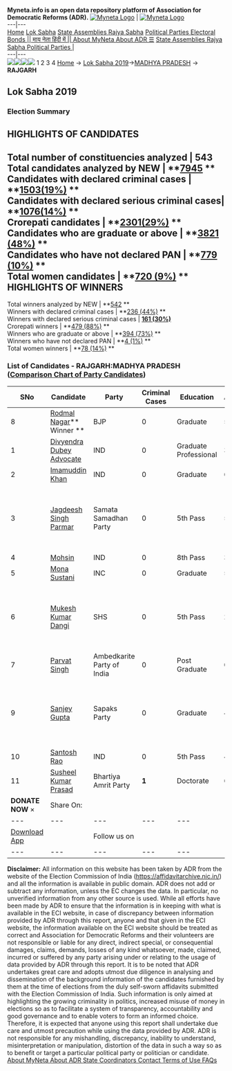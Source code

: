 **Myneta.info is an open data repository platform of Association for Democratic Reforms (ADR).**
[![Myneta Logo](https://www.myneta.info/lib/img/myneta-logo.png)](https://www.myneta.info/) | [![Myneta Logo](https://www.myneta.info/lib/img/adr-logo.png)](https://adrindia.org)  
---|---  
[Home](https://www.myneta.info/) [Lok Sabha](https://www.myneta.info/#ls "Lok Sabha") [ State Assemblies ](https://www.myneta.info/#sa "State Assemblies") [Rajya Sabha](https://www.myneta.info/#rs "Rajya Sabha") [Political Parties ](https://www.myneta.info/party "Political Parties") [ Electoral Bonds ](https://www.myneta.info/electoral_bonds "Electoral Bonds") [ || माय नेता हिंदी में || ](https://translate.google.co.in/translate?prev=hp&hl=en&js=y&u=www.myneta.info&sl=en&tl=hi&history_state0=) [ About MyNeta ](https://adrindia.org/content/about-myneta) [ About ADR ](https://adrindia.org/about-adr/who-we-are) [☰](javascript:void\(0\))
[ State Assemblies ](https://www.myneta.info/#sa "State Assemblies") [ Rajya Sabha ](https://www.myneta.info/#rs "Rajya Sabha") [ Political Parties ](https://www.myneta.info/party "Political Parties")
|   
---|---  
![](https://www.myneta.info/lib/img/banner/banner-1.png)![](https://www.myneta.info/lib/img/banner/banner-2.png)![](https://www.myneta.info/lib/img/banner/banner-3.png)![](https://www.myneta.info/lib/img/banner/banner-4.png)
1  2  3  4 
[Home](https://www.myneta.info/) → [Lok Sabha 2019](https://www.myneta.info/LokSabha2019/)→[MADHYA PRADESH](https://www.myneta.info/LokSabha2019/index.php?action=show_constituencies&state_id=45) → **RAJGARH**
### 
## Lok Sabha 2019
###  Election Summary 
HIGHLIGHTS OF CANDIDATES  
---  
Total number of constituencies analyzed |  543   
Total candidates analyzed by NEW | **[7945](https://www.myneta.info/LokSabha2019/index.php?action=summary&subAction=candidates_analyzed&sort=candidate#summary) **  
Candidates with declared criminal cases | **[1503(19%)](https://www.myneta.info/LokSabha2019/index.php?action=summary&subAction=crime&sort=candidate#summary) **  
Candidates with declared serious criminal cases| **[1076(14%)](https://www.myneta.info/LokSabha2019/index.php?action=summary&subAction=serious_crime&sort=candidate#summary) **  
Crorepati candidates | **[2301(29%)](https://www.myneta.info/LokSabha2019/index.php?action=summary&subAction=crorepati&sort=candidate#summary) **  
Candidates who are graduate or above | **[3821 (48%)](https://www.myneta.info/LokSabha2019/index.php?action=summary&subAction=education&sort=candidate#summary) **  
Candidates who have not declared PAN | **[779 (10%)](https://www.myneta.info/LokSabha2019/index.php?action=summary&subAction=without_pan&sort=candidate#summary) **  
Total women candidates | **[720 (9%)](https://www.myneta.info/LokSabha2019/index.php?action=summary&subAction=women_candidate&sort=candidate#summary) **  
HIGHLIGHTS OF WINNERS  
---  
Total winners analyzed by NEW | **[542](https://www.myneta.info/LokSabha2019/index.php?action=summary&subAction=winner_analyzed&sort=candidate#summary) **  
Winners with declared criminal cases | **[236 (44%)](https://www.myneta.info/LokSabha2019/index.php?action=summary&subAction=winner_crime&sort=candidate#summary) **  
Winners with declared serious criminal cases | **[161 (30%)](https://www.myneta.info/LokSabha2019/index.php?action=summary&subAction=winner_serious_crime&sort=candidate#summary)**  
Crorepati winners | **[479 (88%)](https://www.myneta.info/LokSabha2019/index.php?action=summary&subAction=winner_crorepati&sort=candidate#summary) **  
Winners who are graduate or above | **[394 (73%)](https://www.myneta.info/LokSabha2019/index.php?action=summary&subAction=winner_education&sort=candidate#summary) **  
Winners who have not declared PAN | **[4 (1%)](https://www.myneta.info/LokSabha2019/index.php?action=summary&subAction=winner_without_pan&sort=candidate#summary) **  
Total women winners | **[78 (14%)](https://www.myneta.info/LokSabha2019/index.php?action=summary&subAction=winner_women&sort=candidate#summary) **  
### List of Candidates - RAJGARH:MADHYA PRADESH ([Comparison Chart of Party Candidates](https://www.myneta.info/LokSabha2019/comparisonchart.php?constituency_id=674))
SNo | Candidate| Party| Criminal Cases| Education| Age| Total Assets| Liabilities  
---|---|---|---|---|---|---|---  
8  | [Rodmal Nagar](https://www.myneta.info/LokSabha2019/candidate.php?candidate_id=12253)** Winner ** | BJP | 0 | Graduate| 58 | Rs 4,01,98,295 ~ 4 Crore+ | Rs 39,21,362 ~ 39 Lacs+  
1  | [Divyendra Dubey Advocate](https://www.myneta.info/LokSabha2019/candidate.php?candidate_id=12255) | IND | 0 | Graduate Professional| 34 | Rs 15,20,026 ~ 15 Lacs+ | Rs 0 ~   
2  | [Imamuddin Khan](https://www.myneta.info/LokSabha2019/candidate.php?candidate_id=12629) | IND | 0 | Graduate| 64 | Rs 13,12,130 ~ 13 Lacs+ | Rs 0 ~   
3  | [Jagdeesh Singh Parmar](https://www.myneta.info/LokSabha2019/candidate.php?candidate_id=12623) | Samata Samadhan Party | 0 | 5th Pass| 58 | ![](https://myneta.info/image_v2.php?myneta_folder=LokSabha2019&candidate_id=12623&col=ta) | ![](https://myneta.info/image_v2.php?myneta_folder=LokSabha2019&candidate_id=12623&col=lia)  
4  | [Mohsin](https://www.myneta.info/LokSabha2019/candidate.php?candidate_id=12626) | IND | 0 | 8th Pass| 30 | Rs 2,05,000 ~ 2 Lacs+ | Rs 0 ~   
5  | [Mona Sustani](https://www.myneta.info/LokSabha2019/candidate.php?candidate_id=12628) | INC | 0 | Graduate| 50 | Rs 2,31,74,475 ~ 2 Crore+ | Rs 53,53,782 ~ 53 Lacs+  
6  | [Mukesh Kumar Dangi](https://www.myneta.info/LokSabha2019/candidate.php?candidate_id=12252) | SHS | 0 | 5th Pass| 29 | ![](https://myneta.info/image_v2.php?myneta_folder=LokSabha2019&candidate_id=12252&col=ta) | ![](https://myneta.info/image_v2.php?myneta_folder=LokSabha2019&candidate_id=12252&col=lia)  
7  | [Parvat Singh](https://www.myneta.info/LokSabha2019/candidate.php?candidate_id=12632) | Ambedkarite Party of India | 0 | Post Graduate| 0 | Rs 56,000 ~ 56 Thou+ | Rs 0 ~   
9  | [Sanjey Gupta](https://www.myneta.info/LokSabha2019/candidate.php?candidate_id=12631) | Sapaks Party | 0 | Graduate| 46 | ![](https://myneta.info/image_v2.php?myneta_folder=LokSabha2019&candidate_id=12631&col=ta) | ![](https://myneta.info/image_v2.php?myneta_folder=LokSabha2019&candidate_id=12631&col=lia)  
10  | [Santosh Rao](https://www.myneta.info/LokSabha2019/candidate.php?candidate_id=12625) | IND | 0 | 5th Pass| 40 | Rs 2,45,000 ~ 2 Lacs+ | Rs 0 ~   
11  | [Susheel Kumar Prasad](https://www.myneta.info/LokSabha2019/candidate.php?candidate_id=12624) | Bhartiya Amrit Party | **1** | Doctorate| 60 | Rs 15,01,13,500 ~ 15 Crore+ | Rs 2,25,00,000 ~ 2 Crore+  
|  **DONATE NOW** × |  Share On:  | [](https://api.whatsapp.com/send?text=https%3A%2F%2Fmyneta.info%2Fpunjab2022%2Findex.php%3Faction%3Dshow_constituencies%26state_id%3D19) | [](https://www.facebook.com/sharer/sharer.php?u=https%3A%2F%2Fmyneta.info%2Fpunjab2022%2Findex.php%3Faction%3Dshow_constituencies%26state_id%3D19) | [](https://twitter.com/share?url=https%3A%2F%2Fmyneta.info%2Fpunjab2022%2Findex.php%3Faction%3Dshow_constituencies%26state_id%3D19)  
---|---|---|---|---  
| [ Download App ](https://play.google.com/store/apps/details?id=com.webrosoft.myneta1&pcampaignid=pcampaignidMKT-Other-global-all-co-prtnr-py-PartBadge-Mar2515-1) | [](https://play.google.com/store/apps/details?id=com.webrosoft.myneta1&pcampaignid=pcampaignidMKT-Other-global-all-co-prtnr-py-PartBadge-Mar2515-1) |  Follow us on  | [](https://www.facebook.com/adrindia.org/) | [](https://twitter.com/adrspeaks) | [](https://groups.google.com/g/national-election-watch?hl=en&pli=1) | [](https://www.instagram.com/adrspeaks/) | [](https://www.youtube.com/user/adrspeaks) | [](https://sharechat.com/profile/adrspeaks)  
---|---|---|---|---|---|---|---|---  
**Disclaimer:** All information on this website has been taken by ADR from the website of the Election Commission of India (https://affidavitarchive.nic.in/) and all the information is available in public domain. ADR does not add or subtract any information, unless the EC changes the data. In particular, no unverified information from any other source is used. While all efforts have been made by ADR to ensure that the information is in keeping with what is available in the ECI website, in case of discrepancy between information provided by ADR through this report, anyone and that given in the ECI website, the information available on the ECI website should be treated as correct and Association for Democratic Reforms and their volunteers are not responsible or liable for any direct, indirect special, or consequential damages, claims, demands, losses of any kind whatsoever, made, claimed, incurred or suffered by any party arising under or relating to the usage of data provided by ADR through this report. It is to be noted that ADR undertakes great care and adopts utmost due diligence in analysing and dissemination of the background information of the candidates furnished by them at the time of elections from the duly self-sworn affidavits submitted with the Election Commission of India. Such information is only aimed at highlighting the growing criminality in politics, increased misuse of money in elections so as to facilitate a system of transparency, accountability and good governance and to enable voters to form an informed choice. Therefore, it is expected that anyone using this report shall undertake due care and utmost precaution while using the data provided by ADR. ADR is not responsible for any mishandling, discrepancy, inability to understand, misinterpretation or manipulation, distortion of the data in such a way so as to benefit or target a particular political party or politician or candidate. 
[ About MyNeta ](https://adrindia.org/content/about-myneta) [ About ADR ](https://adrindia.org/about-adr/who-we-are) [ State Coordinators ](https://adrindia.org/about-adr/state-coordinators) [ Contact ](https://adrindia.org/contact-us) [ Terms of Use ](https://adrindia.org/content/adr-terms-use) [ FAQs ](https://adrindia.org/content/faqs)
